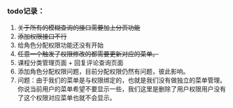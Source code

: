 ### todo记录：
1. ~~关于所有的模糊查询的接口需要加上分页功能~~
2. ~~添加权限接口不行~~
3. 给角色分配权限功能还没有开始
4. ~~任意一个触发了权限修改的都需要更新对应的菜单。~~
5. 课程分类管理页面 + 回复评论查询页面
6. 添加角色分配权限问题，目前分配权限仍然有问题，彼此影响。
7. 问题：由于我们的菜单是与权限绑定的，也就是我们没有做独立的菜单管理。你说当前用户的菜单希望不要显示一些，我们这里是删除了用户权限用户没有了这个权限对应菜单也就不会显示。